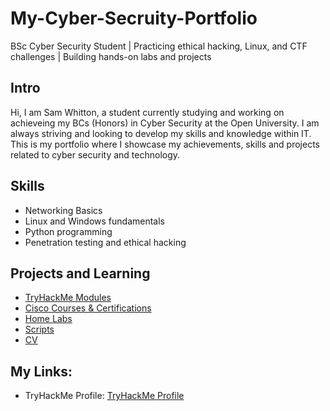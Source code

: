 # My-Cyber-Secruity-Portfolio

BSc Cyber Security Student | Practicing ethical hacking, Linux, and CTF challenges | Building hands-on labs and projects

## Intro
Hi, I am Sam Whitton, a student currently studying and working on achieveing my BCs (Honors) in Cyber Security at the Open University. I am always striving and looking to develop my skills and knowledge within IT. This is my portfolio where I showcase my achievements, skills and projects related to cyber security and technology.

## Skills
- Networking Basics
- Linux and Windows fundamentals
- Python programming
- Penetration testing and ethical hacking

## Projects and Learning
- [TryHackMe Modules](TryHackMe/)
- [Cisco Courses & Certifications](Cisco/)
- [Home Labs](Home-Labs/)
- [Scripts](Scripts/)
- [CV](CV/)

## My Links:
- TryHackMe Profile: [TryHackMe Profile](https://tryhackme.com/p/spwcybersec)

